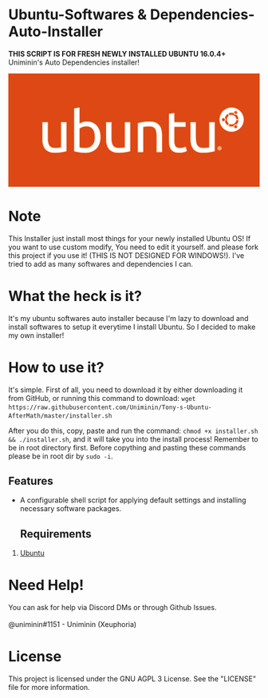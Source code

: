 # Ubuntu-Softwares & Dependencies-Auto-Installer
<b>**THIS SCRIPT IS FOR FRESH NEWLY INSTALLED UBUNTU 16.0.4+**</b><br>
Uniminin's Auto Dependencies installer!

<p align="center">
  <img src="ubuntu.png" alt="Ubuntu Icon"/>
</p>

# Note
This Installer just install most things for your newly installed Ubuntu OS! If you want to use custom modify, You need to edit it yourself. and please fork this project if you use it! (THIS IS NOT DESIGNED FOR WINDOWS!). I've tried to add as many softwares and dependencies I can.

# What the heck is it?
It's my ubuntu softwares auto installer because I'm lazy to download and install softwares to setup it everytime I install Ubuntu. So I decided to make my own installer!

# How to use it?
It's simple. First of all, you need to download it by either downloading it from GitHub, or running this command to download:
`wget https://raw.githubusercontent.com/Uniminin/Tony-s-Ubuntu-AfterMath/master/installer.sh`

After you do this, copy, paste and run the command: `chmod +x installer.sh && ./installer.sh`, and it will take you into the install process! Remember to be in root directory first. Before copything and pasting these commands please be in root dir by `sudo -i`.

## Features

- A configurable shell script for applying default settings and installing necessary software
  packages.
  
  ## Requirements

1. [Ubuntu](http://www.ubuntu.com)

# Need Help!
You can ask for help via Discord DMs or through Github Issues.<br>
<br>
@uniminin#1151 - Uniminin (Xeuphoria)

# License
This project is licensed under the GNU AGPL 3 License.
See the "LICENSE" file for more information.


